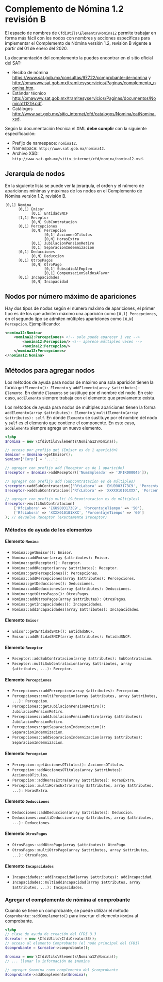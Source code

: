 # Complemento de Nómina 1.2 revisión B

El espacio de nombres de `CfdiUtils\Elements\Nomina12` permite trabajar en forma más fácil con los nodos
con nombres y acciones específicas para implementar el Complemento de Nómina versión 1.2, revisión B
vigente a partir del 01 de enero del 2020.

La documentación del complemento la puedes encontrar en el sitio oficial del SAT:

- Recibo de nómina <https://www.sat.gob.mx/consultas/97722/comprobante-de-nomina>
  y <http://omawww.sat.gob.mx/tramitesyservicios/Paginas/complemento_nomina.htm>.
- Estándar técnico <http://omawww.sat.gob.mx/tramitesyservicios/Paginas/documentos/Nomina111219.pdf>.
- Catálogos <http://www.sat.gob.mx/sitio_internet/cfd/catalogos/Nomina/catNomina.xsd>.

Según la documentación técnica el XML **debe cumplir** con la siguiente especificación:

- Prefijo de namespace: `nomina12`.
- Namespace: `http://www.sat.gob.mx/nomina12`.
- Archivo XSD: `http://www.sat.gob.mx/sitio_internet/cfd/nomina/nomina12.xsd`.

## Jerarquía de nodos

En la siguiente lista se puede ver la jerarquía, el orden y el número de apariciones mínimas y máximas de los nodos
en el Complemento de Nómina versión 1.2, revisión B.

```text
[0,1] Nomina
      [0,1] Emisor
            [0,1] EntidadSNCF
      [1,1] Receptor
            [0,N] SubContratacion
      [0,1] Percepciones
            [0,N] Percepcion
                  [0,1] AccionesOTitulos
                  [0,N] HorasExtra
            [0,1] JubilacionPensionRetiro
            [0,1] SeparacionIndemnizacion
      [0,1] Deducciones
            [0,N] Deduccion
      [0,1] OtrosPagos
            [0,N] OtroPago
                  [0,1] SubsidioAlEmpleo
                  [0,1] CompensacionSaldosAFavor
      [0,1] Incapacidades
            [0,N] Incapacidad
```

## Nodos por número máximo de apariciones

Hay dos tipos de nodos según el número máximo de apariciones, el primer tipo es de los que admiten máximo una aparición
como `[0,1] Percepciones`, en el segundo tipo se admiten múltiples apariciones como `[0,N] Percepcion`. Ejemplificando:

```xml
<nomina12:Nomina>
    <nomina12:Percepciones> <!-- solo puede aparecer 1 vez -->
        <nomina12:Percepcion/> <!-- aparece múltiples veces -->
        <nomina12:Percepcion/>
    </nomina12:Percepciones>
</nomina12:Nomina>
```

## Métodos para agregar nodos

Los métodos de ayuda para nodos de máximo una sola aparición tienen la forma `getElemento(): Elemento`
y `addElemento(array $attributes): Elemento`. En donde `Elemento` se sustituye por el nombre del nodo.
En este caso, `addElemento` siempre trabaja con el elemento que previamente exista.

Los métodos de ayuda para nodos de múltiples apariciones tienen la forma `addElemento(array $attributes): Elemento`
y `multiElemento(array $attributes): self`. En donde `Elemento` se sustituye por el nombre del nodo y `self` es el
elemento que contiene el componente.
En este caso, `addElemento` siempre agrega un nuevo elemento.

```php
<?php
$nomina = new \CfdiUtils\Elements\Nomina12\Nomina();

// acceso por prefijo get (Emisor es de 1 aparición)
$emisor = $nomina->getEmisor();
$emisor['Curp'] = '...';

// agregar con prefijo add (Receptor es de 1 aparición)
$receptor = $nomina->addReceptor(['NumEmpleado' => 'JFIK000045']);

// agregar con prefijo add (Subcontratacion es de múltiples)
$receptor->addSubContratacion(['RfcLabora' => 'EKU9003173C9', 'PorcentajeTiempo' => '50']); // devuelve SubContratacion
$receptor->addSubContratacion(['RfcLabora' => 'XXXX010101XXX', 'PorcentajeTiempo' => '60']); // devuelve SubContratacion

// agregar con prefijo multi (Subcontratacion es de múltiples)
$receptor->multiSubContratacion(
    ['RfcLabora' => 'EKU9003173C9', 'PorcentajeTiempo' => '50'],
    ['RfcLabora' => 'XXXX010101XXX', 'PorcentajeTiempo' => '60']
); // devuelve Receptor (exactamente $receptor)
```

### Métodos de ayuda de los elementos

#### Elemento `Nomina`

- `Nomina::getEmisor(): Emisor`.
- `Nomina::addEmisor(array $attributes): Emisor`.
- `Nomina::getReceptor(): Receptor`.
- `Nomina::addReceptor(array $attributes): Receptor`.
- `Nomina::getPercepciones(): Percepciones`.
- `Nomina::addPercepciones(array $attributes): Percepciones`.
- `Nomina::getDeducciones(): Deducciones`.
- `Nomina::addDeducciones(array $attributes): Deducciones`.
- `Nomina::getOtrosPagos(): OtrosPagos`.
- `Nomina::addOtrosPagos(array $attributes): OtrosPagos`.
- `Nomina::getIncapacidades(): Incapacidades`.
- `Nomina::addIncapacidades(array $attributes): Incapacidades`.

#### Elemento `Emisor`

- `Emisor::getEntidadSNCF(): EntidadSNCF`.
- `Emisor::addEntidadSNCF(array $attributes): EntidadSNCF`.

#### Elemento `Receptor`

- `Receptor::addSubContratacion(array $attributes): SubContratacion`.
- `Receptor::multiSubContratacion(array $attributes, array $attributes, ...): Receptor`.

#### Elemento `Percepciones`

- `Percepciones::addPercepcion(array $attributes): Percepcion`.
- `Percepciones::multiPercepcion(array $attributes, array $attributes, ...): Percepcion`.
- `Percepciones::getJubilacionPensionRetiro(): JubilacionPensionRetiro`.
- `Percepciones::addJubilacionPensionRetiro(array $attributes): JubilacionPensionRetiro`.
- `Percepciones::getSeparacionIndemnizacion(): SeparacionIndemnizacion`.
- `Percepciones::addSeparacionIndemnizacion(array $attributes): SeparacionIndemnizacion`.

#### Elemento `Percepcion`

- `Percepcion::getAccionesOTitulos(): AccionesOTitulos`.
- `Percepcion::addAccionesOTitulos(array $attributes): AccionesOTitulos`.
- `Percepcion::addHorasExtra(array $attributes): HorasExtra`.
- `Percepcion::multiHorasExtra(array $attributes, array $attributes, ...): HorasExtra`.

#### Elemento `Deducciones`

- `Deducciones::addDeduccion(array $attributes): Deduccion`.
- `Deducciones::multiDeduccion(array $attributes, array $attributes, ...): Deducciones`.

#### Elemento `OtrosPagos`

- `OtrosPagos::addOtroPago(array $attributes): OtroPago`.
- `OtrosPagos::multiOtroPago(array $attributes, array $attributes, ...): OtrosPagos`.


#### Elemento `Incapacidades`

- `Incapacidades::addIncapacidad(array $attributes): addIncapacidad`.
- `Incapacidades::multiaddIncapacidad(array $attributes, array $attributes, ...): Incapacidades`.

### Agregar el complemento de nómina al comprobante

Cuando se tiene un comprobante, se puede utilizar el método `Comprobante::addComplemento()` para insertar
el elemento `Nomina` al comprobante.

```php
<?php
// clase de ayuda de creación del CFDI 3.3
$creator = new \CfdiUtils\CfdiCreator33();
// acceso al elemento Comprobante (el nodo principal del CFDI)
$comprobante = $creator->comprobante();

$nomina = new \CfdiUtils\Elements\Nomina12\Nomina();
// ... llenar la información de $nomina

// agregar $nomina como complemento del $comprobante
$comprobante->addComplemento($nomina);
```
